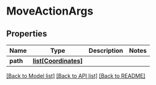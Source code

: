 # MoveActionArgs

## Properties
Name | Type | Description | Notes
------------ | ------------- | ------------- | -------------
**path** | [**list[Coordinates]**](Coordinates.md) |  | 

[[Back to Model list]](../README.md#documentation-for-models) [[Back to API list]](../README.md#documentation-for-api-endpoints) [[Back to README]](../README.md)


